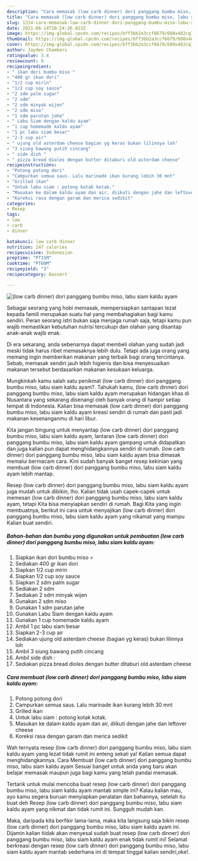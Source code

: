 ```yaml
---
description: "Cara memasak (low carb dinner) dori panggang bumbu miso, labu siam kaldu ayam yang enak dan Mudah Dibuat"
title: "Cara memasak (low carb dinner) dori panggang bumbu miso, labu siam kaldu ayam yang enak dan Mudah Dibuat"
slug: 1214-cara-memasak-low-carb-dinner-dori-panggang-bumbu-miso-labu-siam-kaldu-ayam-yang-enak-dan-mudah-dibuat
date: 2021-06-14T10:24:26.823Z
image: https://img-global.cpcdn.com/recipes/bff3bb2a3ccf6679/680x482cq70/low-carb-dinner-dori-panggang-bumbu-miso-labu-siam-kaldu-ayam-foto-resep-utama.jpg
thumbnail: https://img-global.cpcdn.com/recipes/bff3bb2a3ccf6679/680x482cq70/low-carb-dinner-dori-panggang-bumbu-miso-labu-siam-kaldu-ayam-foto-resep-utama.jpg
cover: https://img-global.cpcdn.com/recipes/bff3bb2a3ccf6679/680x482cq70/low-carb-dinner-dori-panggang-bumbu-miso-labu-siam-kaldu-ayam-foto-resep-utama.jpg
author: Jayden Chambers
ratingvalue: 3.4
reviewcount: 9
recipeingredient:
- " ikan dori bumbu miso "
- "400 gr ikan dori"
- "1/2 cup mirin"
- "1/2 cup soy sauce"
- "2 sdm palm sugar"
- "2 sdm"
- "2 sdm minyak wijen"
- "2 sdm miso"
- "1 sdm parutan jahe"
- " Labu Siam dengan kaldu ayam"
- "1 cup homemade kaldu ayam"
- "1 pc labu siam besar"
- "2-3 cup air"
- " ujung old asterdam cheese bagian yg keras bukan lilinnya loh"
- "3 siung bawang putih cincang"
- " side dish "
- " pizza bread dioles dengan butter ditaburi old asterdam cheese"
recipeinstructions:
- "Potong potong dori"
- "Campurkan semua saus. Lalu marinade ikan kurang lebih 30 mnt"
- "Grilled ikan"
- "Untuk labu siam : potong kotak kotak."
- "Masukan ke dalam kaldu ayam dan air, diikuti dengan jahe dan leftover cheese"
- "Koreksi rasa dengan garam dan merica sedikit"
categories:
- Resep
tags:
- low
- carb
- dinner

katakunci: low carb dinner 
nutrition: 247 calories
recipecuisine: Indonesian
preptime: "PT31M"
cooktime: "PT60M"
recipeyield: "3"
recipecategory: Dessert

---
```



![(low carb dinner) dori panggang bumbu miso, labu siam kaldu ayam](https://img-global.cpcdn.com/recipes/bff3bb2a3ccf6679/680x482cq70/low-carb-dinner-dori-panggang-bumbu-miso-labu-siam-kaldu-ayam-foto-resep-utama.jpg)

Sebagai seorang yang hobi memasak, mempersiapkan santapan lezat kepada famili merupakan suatu hal yang membahagiakan bagi kamu sendiri. Peran seorang istri bukan saja menjaga rumah saja, tetapi kamu pun wajib memastikan kebutuhan nutrisi tercukupi dan olahan yang disantap anak-anak wajib enak.

Di era  sekarang, anda sebenarnya dapat membeli olahan yang sudah jadi meski tidak harus ribet memasaknya lebih dulu. Tetapi ada juga orang yang memang ingin memberikan makanan yang terbaik bagi orang tercintanya. Sebab, memasak sendiri jauh lebih higienis dan bisa menyesuaikan makanan tersebut berdasarkan makanan kesukaan keluarga. 



Mungkinkah kamu salah satu penikmat (low carb dinner) dori panggang bumbu miso, labu siam kaldu ayam?. Tahukah kamu, (low carb dinner) dori panggang bumbu miso, labu siam kaldu ayam merupakan hidangan khas di Nusantara yang sekarang disenangi oleh banyak orang di hampir setiap tempat di Indonesia. Kalian bisa memasak (low carb dinner) dori panggang bumbu miso, labu siam kaldu ayam kreasi sendiri di rumah dan pasti jadi makanan kesenanganmu di hari libur.

Kita jangan bingung untuk menyantap (low carb dinner) dori panggang bumbu miso, labu siam kaldu ayam, lantaran (low carb dinner) dori panggang bumbu miso, labu siam kaldu ayam gampang untuk didapatkan dan juga kalian pun dapat menghidangkannya sendiri di rumah. (low carb dinner) dori panggang bumbu miso, labu siam kaldu ayam bisa dimasak memalui bermacam cara. Kini sudah banyak banget resep kekinian yang membuat (low carb dinner) dori panggang bumbu miso, labu siam kaldu ayam lebih mantap.

Resep (low carb dinner) dori panggang bumbu miso, labu siam kaldu ayam juga mudah untuk dibikin, lho. Kalian tidak usah capek-capek untuk memesan (low carb dinner) dori panggang bumbu miso, labu siam kaldu ayam, tetapi Kita bisa menyiapkan sendiri di rumah. Bagi Kita yang ingin membuatnya, berikut ini cara untuk menyajikan (low carb dinner) dori panggang bumbu miso, labu siam kaldu ayam yang nikamat yang mampu Kalian buat sendiri.

<!--inarticleads1-->

##### Bahan-bahan dan bumbu yang digunakan untuk pembuatan (low carb dinner) dori panggang bumbu miso, labu siam kaldu ayam:

1. Siapkan  ikan dori bumbu miso =
1. Sediakan 400 gr ikan dori
1. Siapkan 1/2 cup mirin
1. Siapkan 1/2 cup soy sauce
1. Siapkan 2 sdm palm sugar
1. Sediakan 2 sdm
1. Sediakan 2 sdm minyak wijen
1. Gunakan 2 sdm miso
1. Gunakan 1 sdm parutan jahe
1. Gunakan  Labu Siam dengan kaldu ayam
1. Gunakan 1 cup homemade kaldu ayam
1. Ambil 1 pc labu siam besar
1. Siapkan 2-3 cup air
1. Sediakan  ujung old asterdam cheese (bagian yg keras) bukan lilinnya loh
1. Ambil 3 siung bawang putih cincang
1. Ambil  side dish :
1. Sediakan  pizza bread dioles dengan butter ditaburi old asterdam cheese




<!--inarticleads2-->

##### Cara membuat (low carb dinner) dori panggang bumbu miso, labu siam kaldu ayam:

1. Potong potong dori
1. Campurkan semua saus. Lalu marinade ikan kurang lebih 30 mnt
1. Grilled ikan
1. Untuk labu siam : potong kotak kotak.
1. Masukan ke dalam kaldu ayam dan air, diikuti dengan jahe dan leftover cheese
1. Koreksi rasa dengan garam dan merica sedikit




Wah ternyata resep (low carb dinner) dori panggang bumbu miso, labu siam kaldu ayam yang lezat tidak rumit ini enteng sekali ya! Kalian semua dapat menghidangkannya. Cara Membuat (low carb dinner) dori panggang bumbu miso, labu siam kaldu ayam Sesuai banget untuk anda yang baru akan belajar memasak maupun juga bagi kamu yang telah pandai memasak.

Tertarik untuk mulai mencoba buat resep (low carb dinner) dori panggang bumbu miso, labu siam kaldu ayam mantab simple ini? Kalau kalian mau, ayo kamu segera buruan menyiapkan peralatan dan bahannya, setelah itu buat deh Resep (low carb dinner) dori panggang bumbu miso, labu siam kaldu ayam yang nikmat dan tidak rumit ini. Sungguh mudah kan. 

Maka, daripada kita berfikir lama-lama, maka kita langsung saja bikin resep (low carb dinner) dori panggang bumbu miso, labu siam kaldu ayam ini. Dijamin kalian tiidak akan menyesal sudah buat resep (low carb dinner) dori panggang bumbu miso, labu siam kaldu ayam enak tidak rumit ini! Selamat berkreasi dengan resep (low carb dinner) dori panggang bumbu miso, labu siam kaldu ayam mantab sederhana ini di tempat tinggal kalian sendiri,oke!.

